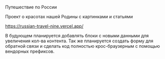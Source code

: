 Путешествие по России

Проект о красотах нашей Родины с картинками и статьями

https://russian-travel-nine.vercel.app/

В будующем планируется добавлять блоки с новыми данными для увеличения кол-ва контента.
Так же планируется создать форму для обратной связи и сделать код полностью крос-браузерным с помощью вендорных префиксов.
